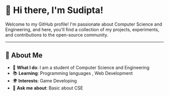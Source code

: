 # 👋 Hi there, I'm Sudipta!

Welcome to my GitHub profile! I'm passionate about Computer Science and Engineering, and here, you'll find a collection of my projects, experiments, and contributions to the open-source community.

---

## 🚀 About Me

- 🌟 **What I do**: I am a student of Computer Science and Engineering
- 📚 **Learning**: Programming languages , Web Development 
- 🌍 **Interests**: Game Developing
- 💬 **Ask me about**: Basic about CSE



<!---
Sudipta108/Sudipta108 is a ✨ special ✨ repository because its `README.md` (this file) appears on your GitHub profile.
You can click the Preview link to take a look at your changes.
--->
